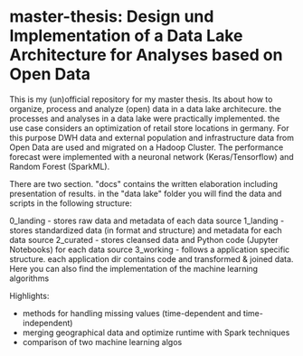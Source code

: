 # master-thesis: Design und Implementation of a Data Lake Architecture for Analyses based on Open Data

This is my (un)official repository for my master thesis. Its about how to organize, process and analyze (open) data in a data lake architecure. the processes and analyses in a data lake were practically implemented. the use case considers an optimization of retail store locations in germany. For this purpose DWH data and external population and infrastructure data from Open Data are used and migrated on a Hadoop Cluster. The performance forecast were implemented with a neuronal network (Keras/Tensorflow) and Random Forest (SparkML).

There are two section. "docs" contains the written elaboration including presentation of results. in the "data lake" folder you will find the data and scripts in the following structure:

0_landing - stores raw data and metadata of each data source
1_landing - stores standardized data (in format and structure) and metadata for each data source
2_curated - stores cleansed data and Python code (Jupyter Notebooks) for each data source
3_working - follows a application specific structure. each application dir contains code and transformed & joined data. Here you can also find the implementation of the machine learning algorithms


Highlights:
- methods for handling missing values (time-dependent and time-independent)
- merging geographical data and optimize runtime with Spark techniques
- comparison of two machine learning algos
